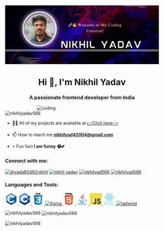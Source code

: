 ![logo](https://github.com/nikhilyadav566/nikhilyadav566/blob/main/template.png)
<h1 align="center">Hi 👋, I'm Nikhil Yadav</h1>
<h3 align="center">A passionate frontend developer from India</h3>

<img align="right" alt="coding" width="400" src="https://camo.githubusercontent.com/4d9f5ecceb711eec6e2018f38a5677dc657c9738d4a65ba3b928c41c0a45b439/68747470733a2f2f6d69726f2e6d656469756d2e636f6d2f6d61782f313336302f302a37513379765349765f7430696f4a2d5a2e676966">

<p align="left"> <img src="https://komarev.com/ghpvc/?username=nikhilyadav566&label=Profile%20views&color=0e75b6&style=flat" alt="nikhilyadav566" /> </p>

- 👨‍💻 All of my projects are available at [👉Click here👈](https://www.linkedin.com/in/nikhilyad566/)

- 📫 How to reach me **nikhilyad42004@gmail.com**

- ⚡ Fun fact **I am funny 😂💕**

<h3 align="left">Connect with me:</h3>
<p align="left">
<a href="https://twitter.com/@YadavNikhil566" target="blank"><img align="center" src="https://raw.githubusercontent.com/rahuldkjain/github-profile-readme-generator/master/src/images/icons/Social/twitter.svg" alt="@yada60462nikhil" height="30" width="40" /></a>
<a href="https://www.linkedin.com/comm/mynetwork/discovery-see-all?usecase=PEOPLE_FOLLOWS&followMember=nikhilyad566" target="blank"><img align="center" src="https://raw.githubusercontent.com/rahuldkjain/github-profile-readme-generator/master/src/images/icons/Social/linked-in-alt.svg" alt="nikhil yadav" height="30" width="40" /></a>
<a href="https://instagram.com/nikhilyad566" target="blank"><img align="center" src="https://raw.githubusercontent.com/rahuldkjain/github-profile-readme-generator/master/src/images/icons/Social/instagram.svg" alt="nikhilyad566" height="30" width="40" /></a>
  <a href="https://www.facebook.com/nikhilyad566" target="blank"><img align="center" src="https://raw.githubusercontent.com/rahuldkjain/github-profile-readme-generator/master/src/images/icons/Social/facebook.svg" alt="nikhilyad566" height="30" width="40" /></a>
</p>

<h3 align="left">Languages and Tools:</h3>
<p align="left"> <a href="https://www.w3schools.com/c/index.php" target="_blank" rel="noreferrer"> <img src="https://raw.githubusercontent.com/devicons/devicon/master/icons/c/c-original.svg" alt="c" width="40" height="40"/> </a> <a href="https://www.w3schools.com/cpp/default.asp" target="_blank" rel="noreferrer"> <img src="https://raw.githubusercontent.com/devicons/devicon/master/icons/cplusplus/cplusplus-original.svg" alt="cplusplus" width="40" height="40"/> </a> <a href="https://developer.mozilla.org/en-US/docs/Web/HTML" target="_blank" rel="noreferrer"> <img src="https://raw.githubusercontent.com/devicons/devicon/master/icons/css3/css3-original-wordmark.svg" alt="css3" width="40" height="40"/> </a> <a href="https://www.figma.com/" target="_blank" rel="noreferrer"> <img src="https://www.vectorlogo.zone/logos/figma/figma-icon.svg" alt="figma" width="40" height="40"/> </a> <a href="https://www.w3.org/html/" target="_blank" rel="noreferrer"> <img src="https://raw.githubusercontent.com/devicons/devicon/master/icons/html5/html5-original-wordmark.svg" alt="html5" width="40" height="40"/> </a> <a href="https://www.java.com" target="_blank" rel="noreferrer"> <img src="https://raw.githubusercontent.com/devicons/devicon/master/icons/java/java-original.svg" alt="java" width="40" height="40"/> </a> <a href="https://developer.mozilla.org/en-US/docs/Web/JavaScript" target="_blank" rel="noreferrer"> <img src="https://raw.githubusercontent.com/devicons/devicon/master/icons/javascript/javascript-original.svg" alt="javascript" width="40" height="40"/> </a> <a href="https://reactjs.org/" target="_blank" rel="noreferrer"> <img src="https://raw.githubusercontent.com/devicons/devicon/master/icons/react/react-original-wordmark.svg" alt="react" width="40" height="40"/> </a> <a href="https://tailwindcss.com/" target="_blank" rel="noreferrer"> <img src="https://www.vectorlogo.zone/logos/tailwindcss/tailwindcss-icon.svg" alt="tailwind" width="40" height="40"/> </a> </p>

<p><img align="left" src="https://github-readme-stats.vercel.app/api/top-langs?username=nikhilyadav566&show_icons=true&locale=en&layout=compact" alt="nikhilyadav566" /></p>

<p>&nbsp;<img align="center" src="https://github-readme-stats.vercel.app/api?username=nikhilyadav566&show_icons=true&locale=en" alt="nikhilyadav566" /></p>

<p><img align="center" src="https://github-readme-streak-stats.herokuapp.com/?user=nikhilyadav566&" alt="nikhilyadav566" /></p>
